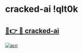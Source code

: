 # cracked-ai !qlt0k

# <h2><a href="https://8ll1fi.esa.edu.pl?title=cracked-ai&ref=qlt0k">🔗👉 🔴 cracked-ai</a></h2>

[![acn](https://github.com/user-attachments/assets/0f9c940e-d8b0-45ae-aac7-cd30a18b3e1c)](https://8ll1fi.esa.edu.pl?title=cracked-ai&ref=qlt0k)

